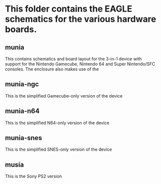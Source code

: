 # This folder contains the EAGLE schematics for the various hardware boards.

## munia
This contains schematics and board layout for the 3-in-1 device with support for the Nintendo Gamecube, Nintendo 64 and Super Nintendo/SFC consoles.
The enclosure also makes use of the 

## munia-ngc
This is the simplified Gamecube-only version of the device

## munia-n64
This is the simplified N64-only version of the device

## munia-snes
This is the simplified SNES-only version of the device

## musia
This is the Sony PS2 version